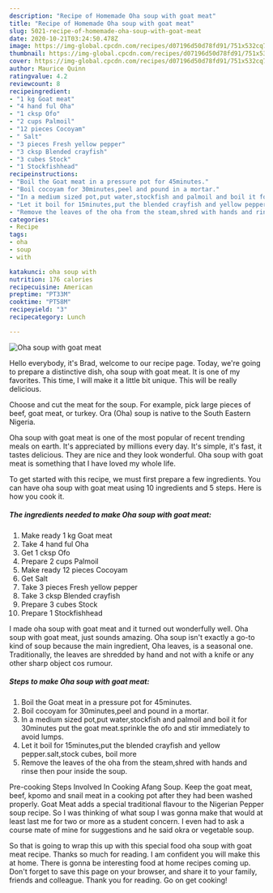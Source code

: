 ```yaml
---
description: "Recipe of Homemade Oha soup with goat meat"
title: "Recipe of Homemade Oha soup with goat meat"
slug: 5021-recipe-of-homemade-oha-soup-with-goat-meat
date: 2020-10-21T03:24:50.478Z
image: https://img-global.cpcdn.com/recipes/d07196d50d78fd91/751x532cq70/oha-soup-with-goat-meat-recipe-main-photo.jpg
thumbnail: https://img-global.cpcdn.com/recipes/d07196d50d78fd91/751x532cq70/oha-soup-with-goat-meat-recipe-main-photo.jpg
cover: https://img-global.cpcdn.com/recipes/d07196d50d78fd91/751x532cq70/oha-soup-with-goat-meat-recipe-main-photo.jpg
author: Maurice Quinn
ratingvalue: 4.2
reviewcount: 8
recipeingredient:
- "1 kg Goat meat"
- "4 hand ful Oha"
- "1 cksp Ofo"
- "2 cups Palmoil"
- "12 pieces Cocoyam"
- " Salt"
- "3 pieces Fresh yellow pepper"
- "3 cksp Blended crayfish"
- "3 cubes Stock"
- "1 Stockfishhead"
recipeinstructions:
- "Boil the Goat meat in a pressure pot for 45minutes."
- "Boil cocoyam for 30minutes,peel and pound in a mortar."
- "In a medium sized pot,put water,stockfish and palmoil and boil it for 30minutes put the goat meat.sprinkle the ofo and stir immediately to avoid lumps."
- "Let it boil for 15minutes,put the blended crayfish and yellow pepper.salt,stock cubes, boil more"
- "Remove the leaves of the oha from the steam,shred with hands and rinse then pour inside the soup."
categories:
- Recipe
tags:
- oha
- soup
- with

katakunci: oha soup with 
nutrition: 176 calories
recipecuisine: American
preptime: "PT33M"
cooktime: "PT58M"
recipeyield: "3"
recipecategory: Lunch

---
```



![Oha soup with goat meat](https://img-global.cpcdn.com/recipes/d07196d50d78fd91/751x532cq70/oha-soup-with-goat-meat-recipe-main-photo.jpg)

Hello everybody, it's Brad, welcome to our recipe page. Today, we're going to prepare a distinctive dish, oha soup with goat meat. It is one of my favorites. This time, I will make it a little bit unique. This will be really delicious.

Choose and cut the meat for the soup. For example, pick large pieces of beef, goat meat, or turkey. Ora (Oha) soup is native to the South Eastern Nigeria.

Oha soup with goat meat is one of the most popular of recent trending meals on earth. It's appreciated by millions every day. It's simple, it's fast, it tastes delicious. They are nice and they look wonderful. Oha soup with goat meat is something that I have loved my whole life.


To get started with this recipe, we must first prepare a few ingredients. You can have oha soup with goat meat using 10 ingredients and 5 steps. Here is how you cook it.

<!--inarticleads1-->

##### The ingredients needed to make Oha soup with goat meat:

1. Make ready 1 kg Goat meat
1. Take 4 hand ful Oha
1. Get 1 cksp Ofo
1. Prepare 2 cups Palmoil
1. Make ready 12 pieces Cocoyam
1. Get  Salt
1. Take 3 pieces Fresh yellow pepper
1. Take 3 cksp Blended crayfish
1. Prepare 3 cubes Stock
1. Prepare 1 Stockfishhead


I made oha soup with goat meat and it turned out wonderfully well. Oha soup with goat meat, just sounds amazing. Oha soup isn&#39;t exactly a go-to kind of soup because the main ingredient, Oha leaves, is a seasonal one. Traditionally, the leaves are shredded by hand and not with a knife or any other sharp object cos rumour. 

<!--inarticleads2-->

##### Steps to make Oha soup with goat meat:

1. Boil the Goat meat in a pressure pot for 45minutes.
1. Boil cocoyam for 30minutes,peel and pound in a mortar.
1. In a medium sized pot,put water,stockfish and palmoil and boil it for 30minutes put the goat meat.sprinkle the ofo and stir immediately to avoid lumps.
1. Let it boil for 15minutes,put the blended crayfish and yellow pepper.salt,stock cubes, boil more
1. Remove the leaves of the oha from the steam,shred with hands and rinse then pour inside the soup.


Pre-cooking Steps Involved In Cooking Afang Soup. Keep the goat meat, beef, kpomo and snail meat in a cooking pot after they had been washed properly. Goat Meat adds a special traditional flavour to the Nigerian Pepper soup recipe. So I was thinking of what soup I was gonna make that would at least last me for two or more as a student concern. I even had to ask a course mate of mine for suggestions and he said okra or vegetable soup. 

So that is going to wrap this up with this special food oha soup with goat meat recipe. Thanks so much for reading. I am confident you will make this at home. There is gonna be interesting food at home recipes coming up. Don't forget to save this page on your browser, and share it to your family, friends and colleague. Thank you for reading. Go on get cooking!
